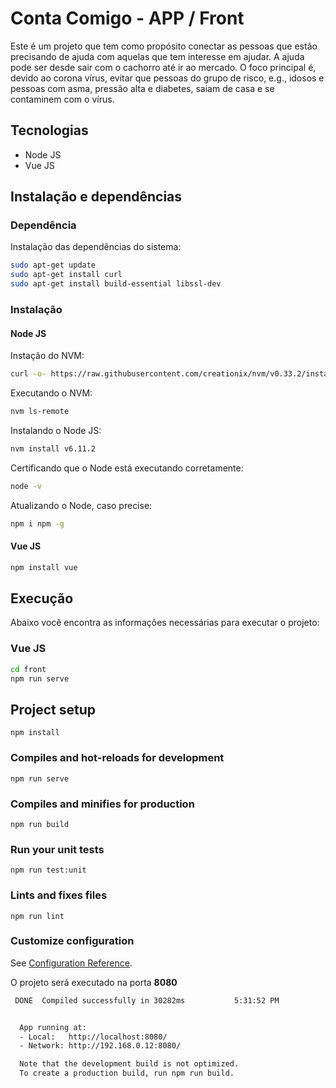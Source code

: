 # Conta Comigo - APP / Front

Este é um projeto que tem como propósito conectar as pessoas que estão precisando de ajuda com aquelas que tem interesse em ajudar. A ajuda pode ser desde sair com o cachorro até ir ao mercado. O foco principal é, devido ao corona vírus, evitar que pessoas do grupo de risco, e.g., idosos e pessoas com asma, pressão alta e diabetes, saiam de casa e se contaminem com o vírus.

## Tecnologias 

- Node JS
- Vue JS


## Instalação e dependências

### Dependência
Instalação das dependências do sistema:
```bash
sudo apt-get update
sudo apt-get install curl
sudo apt-get install build-essential libssl-dev
```

### Instalação
#### Node JS
Instação do NVM:
```bash
curl -o- https://raw.githubusercontent.com/creationix/nvm/v0.33.2/install.sh | bash
```

Executando o NVM:
```bash
nvm ls-remote
```

Instalando o Node JS:
```bash
nvm install v6.11.2
```

Certificando que o Node está executando corretamente:
```bash
node -v
```

Atualizando o Node, caso precise:
```bash
npm i npm -g
```

#### Vue JS
```bash
npm install vue
```

## Execução

Abaixo você encontra as informações necessárias para executar o projeto:
 
### Vue JS

```bash
cd front
npm run serve
```

## Project setup
```
npm install
```

### Compiles and hot-reloads for development
```
npm run serve
```

### Compiles and minifies for production
```
npm run build
```

### Run your unit tests
```
npm run test:unit
```

### Lints and fixes files
```
npm run lint
```

### Customize configuration
See [Configuration Reference](https://cli.vuejs.org/config/).


O projeto será executado na porta **8080**

```bash
 DONE  Compiled successfully in 30282ms           5:31:52 PM


  App running at:
  - Local:   http://localhost:8080/ 
  - Network: http://192.168.0.12:8080/

  Note that the development build is not optimized.
  To create a production build, run npm run build.

```

